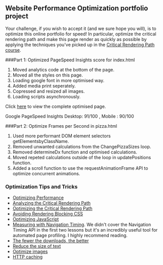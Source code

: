 ## Website Performance Optimization portfolio project

Your challenge, if you wish to accept it (and we sure hope you will), is to optimize this online portfolio for speed! In particular, optimize the critical rendering path and make this page render as quickly as possible by applying the techniques you've picked up in the [Critical Rendering Path course](https://www.udacity.com/course/ud884).

###Part 1: Optimized PageSpeed Insights score for index.html

1. Moved analytics code at the bottom of the page.
2. Moved all the styles on this page.
3. Loading google font in more optimised way.
4. Added media print seperately.
5. Copressed and resized all images.
6. Loading scripts asynchronously. 

Click [here](https://manishbisht.me/Udacity/FrontEnd%20Web%20Developer%20Nanodegree/P4%20-Website%20Optimization/) to view the complete optimised page.
 
Google PageSpeed Insights Desktop: 91/100 , Mobile : 90/100
 
###Part 2: Optimize Frames per Second in pizza.html

1. Used more performant DOM element selectors getElementsbyClassName.
2. Removed unwanted calculations from the ChangePizzaSizes loop.
3. Removed determineDx function and optimised calculations.
4. Moved repeted calculations outside of the loop in updatePositions function. 
5. Added a scroll function to use the requestAnimationFrame API to optimize concurrent animations. 
 

### Optimization Tips and Tricks
* [Optimizing Performance](https://developers.google.com/web/fundamentals/performance/ "web performance")
* [Analyzing the Critical Rendering Path](https://developers.google.com/web/fundamentals/performance/critical-rendering-path/analyzing-crp.html "analyzing crp")
* [Optimizing the Critical Rendering Path](https://developers.google.com/web/fundamentals/performance/critical-rendering-path/optimizing-critical-rendering-path.html "optimize the crp!")
* [Avoiding Rendering Blocking CSS](https://developers.google.com/web/fundamentals/performance/critical-rendering-path/render-blocking-css.html "render blocking css")
* [Optimizing JavaScript](https://developers.google.com/web/fundamentals/performance/critical-rendering-path/adding-interactivity-with-javascript.html "javascript")
* [Measuring with Navigation Timing](https://developers.google.com/web/fundamentals/performance/critical-rendering-path/measure-crp.html "nav timing api"). We didn't cover the Navigation Timing API in the first two lessons but it's an incredibly useful tool for automated page profiling. I highly recommend reading.
* <a href="https://developers.google.com/web/fundamentals/performance/optimizing-content-efficiency/eliminate-downloads.html">The fewer the downloads, the better</a>
* <a href="https://developers.google.com/web/fundamentals/performance/optimizing-content-efficiency/optimize-encoding-and-transfer.html">Reduce the size of text</a>
* <a href="https://developers.google.com/web/fundamentals/performance/optimizing-content-efficiency/image-optimization.html">Optimize images</a>
* <a href="https://developers.google.com/web/fundamentals/performance/optimizing-content-efficiency/http-caching.html">HTTP caching</a>